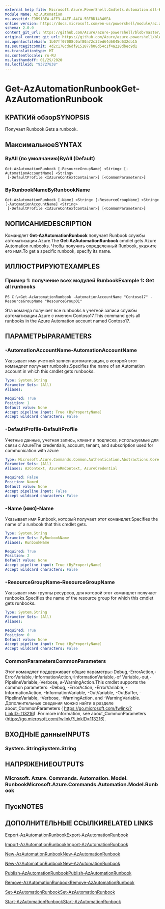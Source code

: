 ```yaml
---
external help file: Microsoft.Azure.PowerShell.Cmdlets.Automation.dll-Help.xml
Module Name: Az.Automation
ms.assetid: EDB918EA-4FF3-44EF-A4CA-5BFBD14340EA
online version: https://docs.microsoft.com/en-us/powershell/module/az.automation/get-azautomationrunbook
schema: 2.0.0
content_git_url: https://github.com/Azure/azure-powershell/blob/master/src/Automation/Automation/help/Get-AzAutomationRunbook.md
original_content_git_url: https://github.com/Azure/azure-powershell/blob/master/src/Automation/Automation/help/Get-AzAutomationRunbook.md
ms.openlocfilehash: 1b07ff07008c0af80a72c32ed64d6845d632db15
ms.sourcegitcommit: 4d2c178cd6df9151877b08d54c1f4a228dbec9d1
ms.translationtype: MT
ms.contentlocale: ru-RU
ms.lasthandoff: 01/29/2020
ms.locfileid: "93727838"
---
```

# <span data-ttu-id="cbcbb-101">Get-AzAutomationRunbook</span><span class="sxs-lookup"><span data-stu-id="cbcbb-101">Get-AzAutomationRunbook</span></span>

## <span data-ttu-id="cbcbb-102">КРАТКИй обзор</span><span class="sxs-lookup"><span data-stu-id="cbcbb-102">SYNOPSIS</span></span>
<span data-ttu-id="cbcbb-103">Получает Runbook.</span><span class="sxs-lookup"><span data-stu-id="cbcbb-103">Gets a runbook.</span></span>

## <span data-ttu-id="cbcbb-104">Максимальное</span><span class="sxs-lookup"><span data-stu-id="cbcbb-104">SYNTAX</span></span>

### <span data-ttu-id="cbcbb-105">ByAll (по умолчанию)</span><span class="sxs-lookup"><span data-stu-id="cbcbb-105">ByAll (Default)</span></span>
```
Get-AzAutomationRunbook [-ResourceGroupName] <String> [-AutomationAccountName] <String>
 [-DefaultProfile <IAzureContextContainer>] [<CommonParameters>]
```

### <span data-ttu-id="cbcbb-106">ByRunbookName</span><span class="sxs-lookup"><span data-stu-id="cbcbb-106">ByRunbookName</span></span>
```
Get-AzAutomationRunbook [-Name] <String> [-ResourceGroupName] <String> [-AutomationAccountName] <String>
 [-DefaultProfile <IAzureContextContainer>] [<CommonParameters>]
```

## <span data-ttu-id="cbcbb-107">NОПИСАНИЕ</span><span class="sxs-lookup"><span data-stu-id="cbcbb-107">DESCRIPTION</span></span>
<span data-ttu-id="cbcbb-108">Командлет **Get-AzAutomationRunbook** получает Runbook службы автоматизации Azure.</span><span class="sxs-lookup"><span data-stu-id="cbcbb-108">The **Get-AzAutomationRunbook** cmdlet gets Azure Automation runbooks.</span></span>
<span data-ttu-id="cbcbb-109">Чтобы получить определенный Runbook, укажите его имя.</span><span class="sxs-lookup"><span data-stu-id="cbcbb-109">To get a specific runbook, specify its name.</span></span>

## <span data-ttu-id="cbcbb-110">ИЛЛЮСТРИРУЮТ</span><span class="sxs-lookup"><span data-stu-id="cbcbb-110">EXAMPLES</span></span>

### <span data-ttu-id="cbcbb-111">Пример 1: получение всех модулей Runbook</span><span class="sxs-lookup"><span data-stu-id="cbcbb-111">Example 1: Get all runbooks</span></span>
```
PS C:\>Get-AzAutomationRunbook -AutomationAccountName "Contoso17" -ResourceGroupName "ResourceGroup01"
```

<span data-ttu-id="cbcbb-112">Эта команда получает все runbooks в учетной записи службы автоматизации Azure с именем Contoso17.</span><span class="sxs-lookup"><span data-stu-id="cbcbb-112">This command gets all runbooks in the Azure Automation account named Contoso17.</span></span>

## <span data-ttu-id="cbcbb-113">ПАРАМЕТРЫ</span><span class="sxs-lookup"><span data-stu-id="cbcbb-113">PARAMETERS</span></span>

### <span data-ttu-id="cbcbb-114">-AutomationAccountName</span><span class="sxs-lookup"><span data-stu-id="cbcbb-114">-AutomationAccountName</span></span>
<span data-ttu-id="cbcbb-115">Указывает имя учетной записи автоматизации, в которой этот командлет получает runbooks.</span><span class="sxs-lookup"><span data-stu-id="cbcbb-115">Specifies the name of an Automation account in which this cmdlet gets runbooks.</span></span>

```yaml
Type: System.String
Parameter Sets: (All)
Aliases:

Required: True
Position: 1
Default value: None
Accept pipeline input: True (ByPropertyName)
Accept wildcard characters: False
```

### <span data-ttu-id="cbcbb-116">-DefaultProfile</span><span class="sxs-lookup"><span data-stu-id="cbcbb-116">-DefaultProfile</span></span>
<span data-ttu-id="cbcbb-117">Учетные данные, учетная запись, клиент и подписка, используемые для связи с Azure</span><span class="sxs-lookup"><span data-stu-id="cbcbb-117">The credentials, account, tenant, and subscription used for communication with azure</span></span>

```yaml
Type: Microsoft.Azure.Commands.Common.Authentication.Abstractions.Core.IAzureContextContainer
Parameter Sets: (All)
Aliases: AzContext, AzureRmContext, AzureCredential

Required: False
Position: Named
Default value: None
Accept pipeline input: False
Accept wildcard characters: False
```

### <span data-ttu-id="cbcbb-118">-Name (имя)</span><span class="sxs-lookup"><span data-stu-id="cbcbb-118">-Name</span></span>
<span data-ttu-id="cbcbb-119">Указывает имя Runbook, который получает этот командлет.</span><span class="sxs-lookup"><span data-stu-id="cbcbb-119">Specifies the name of a runbook that this cmdlet gets.</span></span>

```yaml
Type: System.String
Parameter Sets: ByRunbookName
Aliases: RunbookName

Required: True
Position: 2
Default value: None
Accept pipeline input: True (ByPropertyName)
Accept wildcard characters: False
```

### <span data-ttu-id="cbcbb-120">-ResourceGroupName</span><span class="sxs-lookup"><span data-stu-id="cbcbb-120">-ResourceGroupName</span></span>
<span data-ttu-id="cbcbb-121">Указывает имя группы ресурсов, для которой этот командлет получает runbooks.</span><span class="sxs-lookup"><span data-stu-id="cbcbb-121">Specifies the name of the resource group for which this cmdlet gets runbooks.</span></span>

```yaml
Type: System.String
Parameter Sets: (All)
Aliases:

Required: True
Position: 0
Default value: None
Accept pipeline input: True (ByPropertyName)
Accept wildcard characters: False
```

### <span data-ttu-id="cbcbb-122">CommonParameters</span><span class="sxs-lookup"><span data-stu-id="cbcbb-122">CommonParameters</span></span>
<span data-ttu-id="cbcbb-123">Этот командлет поддерживает общие параметры:-Debug,-ErrorAction,-ErrorVariable,-InformationAction,-InformationVariable,-of Variable,-out,-PipelineVariable,-Verbose, и-WarningAction.</span><span class="sxs-lookup"><span data-stu-id="cbcbb-123">This cmdlet supports the common parameters: -Debug, -ErrorAction, -ErrorVariable, -InformationAction, -InformationVariable, -OutVariable, -OutBuffer, -PipelineVariable, -Verbose, -WarningAction, and -WarningVariable.</span></span> <span data-ttu-id="cbcbb-124">Дополнительные сведения можно найти в разделе about_CommonParameters ( https://go.microsoft.com/fwlink/?LinkID=113216) .</span><span class="sxs-lookup"><span data-stu-id="cbcbb-124">For more information, see about_CommonParameters (https://go.microsoft.com/fwlink/?LinkID=113216).</span></span>

## <span data-ttu-id="cbcbb-125">ВХОДНЫЕ данные</span><span class="sxs-lookup"><span data-stu-id="cbcbb-125">INPUTS</span></span>

### <span data-ttu-id="cbcbb-126">System. String</span><span class="sxs-lookup"><span data-stu-id="cbcbb-126">System.String</span></span>

## <span data-ttu-id="cbcbb-127">НАПРЯЖЕНИЕ</span><span class="sxs-lookup"><span data-stu-id="cbcbb-127">OUTPUTS</span></span>

### <span data-ttu-id="cbcbb-128">Microsoft. Azure. Commands. Automation. Model. Runbook</span><span class="sxs-lookup"><span data-stu-id="cbcbb-128">Microsoft.Azure.Commands.Automation.Model.Runbook</span></span>

## <span data-ttu-id="cbcbb-129">Пуск</span><span class="sxs-lookup"><span data-stu-id="cbcbb-129">NOTES</span></span>

## <span data-ttu-id="cbcbb-130">ДОПОЛНИТЕЛЬНЫЕ ССЫЛКИ</span><span class="sxs-lookup"><span data-stu-id="cbcbb-130">RELATED LINKS</span></span>

[<span data-ttu-id="cbcbb-131">Export-AzAutomationRunbook</span><span class="sxs-lookup"><span data-stu-id="cbcbb-131">Export-AzAutomationRunbook</span></span>](./Export-AzAutomationRunbook.md)

[<span data-ttu-id="cbcbb-132">Import-AzAutomationRunbook</span><span class="sxs-lookup"><span data-stu-id="cbcbb-132">Import-AzAutomationRunbook</span></span>](./Import-AzAutomationRunbook.md)

[<span data-ttu-id="cbcbb-133">New-AzAutomationRunbook</span><span class="sxs-lookup"><span data-stu-id="cbcbb-133">New-AzAutomationRunbook</span></span>](./New-AzAutomationRunbook.md)

[<span data-ttu-id="cbcbb-134">New-AzAutomationRunbook</span><span class="sxs-lookup"><span data-stu-id="cbcbb-134">New-AzAutomationRunbook</span></span>](./New-AzAutomationRunbook.md)

[<span data-ttu-id="cbcbb-135">Publish-AzAutomationRunbook</span><span class="sxs-lookup"><span data-stu-id="cbcbb-135">Publish-AzAutomationRunbook</span></span>](./Publish-AzAutomationRunbook.md)

[<span data-ttu-id="cbcbb-136">Remove-AzAutomationRunbook</span><span class="sxs-lookup"><span data-stu-id="cbcbb-136">Remove-AzAutomationRunbook</span></span>](./Remove-AzAutomationRunbook.md)

[<span data-ttu-id="cbcbb-137">Set-AzAutomationRunbook</span><span class="sxs-lookup"><span data-stu-id="cbcbb-137">Set-AzAutomationRunbook</span></span>](./Set-AzAutomationRunbook.md)

[<span data-ttu-id="cbcbb-138">Start-AzAutomationRunbook</span><span class="sxs-lookup"><span data-stu-id="cbcbb-138">Start-AzAutomationRunbook</span></span>](./Start-AzAutomationRunbook.md)


